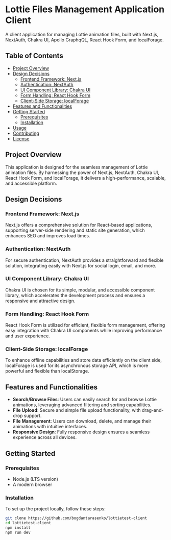 # Lottie Files Management Application Client

A client application for managing Lottie animation files, built with Next.js, NextAuth, Chakra UI, Apollo GraphqQL, React Hook Form, and localForage.

## Table of Contents

- [Project Overview](#project-overview)
- [Design Decisions](#design-decisions)
  - [Frontend Framework: Next.js](#frontend-framework-nextjs)
  - [Authentication: NextAuth](#authentication-nextauth)
  - [UI Component Library: Chakra UI](#ui-component-library-chakra-ui)
  - [Form Handling: React Hook Form](#form-handling-react-hook-form)
  - [Client-Side Storage: localForage](#client-side-storage-localforage)
- [Features and Functionalities](#features-and-functionalities)
- [Getting Started](#getting-started)
  - [Prerequisites](#prerequisites)
  - [Installation](#installation)
- [Usage](#usage)
- [Contributing](#contributing)
- [License](#license)

## Project Overview

This application is designed for the seamless management of Lottie animation files. By harnessing the power of Next.js, NextAuth, Chakra UI, React Hook Form, and localForage, it delivers a high-performance, scalable, and accessible platform.

## Design Decisions

### Frontend Framework: Next.js

Next.js offers a comprehensive solution for React-based applications, supporting server-side rendering and static site generation, which enhances SEO and improves load times.

### Authentication: NextAuth

For secure authentication, NextAuth provides a straightforward and flexible solution, integrating easily with Next.js for social login, email, and more.

### UI Component Library: Chakra UI

Chakra UI is chosen for its simple, modular, and accessible component library, which accelerates the development process and ensures a responsive and attractive design.

### Form Handling: React Hook Form

React Hook Form is utilized for efficient, flexible form management, offering easy integration with Chakra UI components while improving performance and user experience.

### Client-Side Storage: localForage

To enhance offline capabilities and store data efficiently on the client side, localForage is used for its asynchronous storage API, which is more powerful and flexible than localStorage.

## Features and Functionalities

- **Search/Browse Files**: Users can easily search for and browse Lottie animations, leveraging advanced filtering and sorting capabilities.
- **File Upload**: Secure and simple file upload functionality, with drag-and-drop support.
- **File Management**: Users can download, delete, and manage their animations with intuitive interfaces.
- **Responsive Design**: Fully responsive design ensures a seamless experience across all devices.

## Getting Started

### Prerequisites

- Node.js (LTS version)
- A modern browser

### Installation

To set up the project locally, follow these steps:

```bash
git clone https://github.com/bogdantarasenko/lottietest-client
cd lottietest-client
npm install
npm run dev

